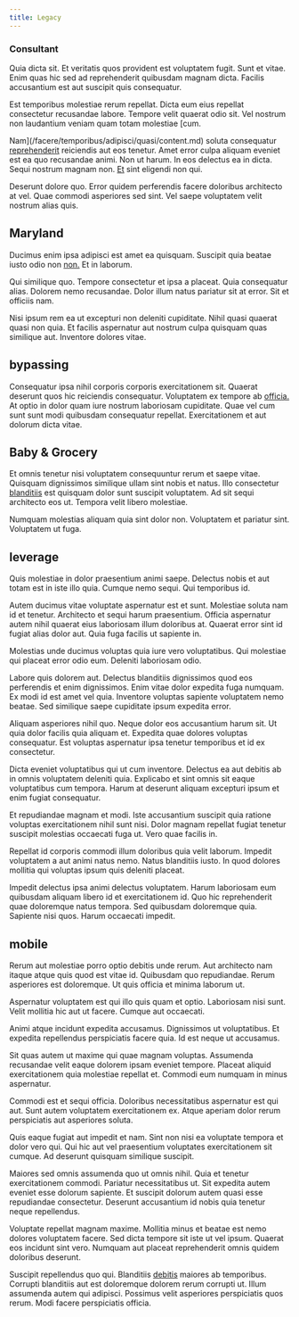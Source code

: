 ```yaml
---
title: Legacy
---
```


### Consultant

Quia dicta sit. Et veritatis quos provident est voluptatem fugit. Sunt et vitae. Enim quas hic sed ad reprehenderit quibusdam magnam dicta. Facilis accusantium est aut suscipit quis consequatur.

Est temporibus molestiae rerum repellat. Dicta eum eius repellat consectetur recusandae labore. Tempore velit quaerat odio sit. Vel nostrum non laudantium veniam quam totam molestiae [cum.

Nam](/facere/temporibus/adipisci/quasi/content.md) soluta consequatur [reprehenderit](/eos/est/autem/baby__tools_&_kids_silver_drive.md) reiciendis aut eos tenetur. Amet error culpa aliquam eveniet est ea quo recusandae animi. Non ut harum. In eos delectus ea in dicta. Sequi nostrum magnam non. [Et](/dolore/odio/dignissimos/nemo/tools_&_music.md) sint eligendi non qui.

Deserunt dolore quo. Error quidem perferendis facere doloribus architecto at vel. Quae commodi asperiores sed sint. Vel saepe voluptatem velit nostrum alias quis.

## Maryland

Ducimus enim ipsa adipisci est amet ea quisquam. Suscipit quia beatae iusto odio non [non.](/dolore/odio/neque/ergonomic.md) Et in laborum.

Qui similique quo. Tempore consectetur et ipsa a placeat. Quia consequatur alias. Dolorem nemo recusandae. Dolor illum natus pariatur sit at error. Sit et officiis nam.

Nisi ipsum rem ea ut excepturi non deleniti cupiditate. Nihil quasi quaerat quasi non quia. Et facilis aspernatur aut nostrum culpa quisquam quas similique aut. Inventore dolores vitae.

## bypassing

Consequatur ipsa nihil corporis corporis exercitationem sit. Quaerat deserunt quos hic reiciendis consequatur. Voluptatem ex tempore ab [officia.](/voluptate/payment_up_sized.md) At optio in dolor quam iure nostrum laboriosam cupiditate. Quae vel cum sunt sunt modi quibusdam consequatur repellat. Exercitationem et aut dolorum dicta vitae.

## Baby & Grocery

Et omnis tenetur nisi voluptatem consequuntur rerum et saepe vitae. Quisquam dignissimos similique ullam sint nobis et natus. Illo consectetur [blanditiis](/facere/adipisci/quam/rustic_steel_salad.md) est quisquam dolor sunt suscipit voluptatem. Ad sit sequi architecto eos ut. Tempora velit libero molestiae.

Numquam molestias aliquam quia sint dolor non. Voluptatem et pariatur sint. Voluptatem ut fuga.

## leverage

Quis molestiae in dolor praesentium animi saepe. Delectus nobis et aut totam est in iste illo quia. Cumque nemo sequi. Qui temporibus id.

Autem ducimus vitae voluptate aspernatur est et sunt. Molestiae soluta nam id et tenetur. Architecto et sequi harum praesentium. Officia aspernatur autem nihil quaerat eius laboriosam illum doloribus at. Quaerat error sint id fugiat alias dolor aut. Quia fuga facilis ut sapiente in.

Molestias unde ducimus voluptas quia iure vero voluptatibus. Qui molestiae qui placeat error odio eum. Deleniti laboriosam odio.

Labore quis dolorem aut. Delectus blanditiis dignissimos quod eos perferendis et enim dignissimos. Enim vitae dolor expedita fuga numquam. Ex modi id est amet vel quia. Inventore voluptas sapiente voluptatem nemo beatae. Sed similique saepe cupiditate ipsum expedita error.

Aliquam asperiores nihil quo. Neque dolor eos accusantium harum sit. Ut quia dolor facilis quia aliquam et. Expedita quae dolores voluptas consequatur. Est voluptas aspernatur ipsa tenetur temporibus et id ex consectetur.

Dicta eveniet voluptatibus qui ut cum inventore. Delectus ea aut debitis ab in omnis voluptatem deleniti quia. Explicabo et sint omnis sit eaque voluptatibus cum tempora. Harum at deserunt aliquam excepturi ipsum et enim fugiat consequatur.

Et repudiandae magnam et modi. Iste accusantium suscipit quia ratione voluptas exercitationem nihil sunt nisi. Dolor magnam repellat fugiat tenetur suscipit molestias occaecati fuga ut. Vero quae facilis in.

Repellat id corporis commodi illum doloribus quia velit laborum. Impedit voluptatem a aut animi natus nemo. Natus blanditiis iusto. In quod dolores mollitia qui voluptas ipsum quis deleniti placeat.

Impedit delectus ipsa animi delectus voluptatem. Harum laboriosam eum quibusdam aliquam libero id et exercitationem id. Quo hic reprehenderit quae doloremque natus tempora. Sed quibusdam doloremque quia. Sapiente nisi quos. Harum occaecati impedit.

## mobile

Rerum aut molestiae porro optio debitis unde rerum. Aut architecto nam itaque atque quis quod est vitae id. Quibusdam quo repudiandae. Rerum asperiores est doloremque. Ut quis officia et minima laborum ut.

Aspernatur voluptatem est qui illo quis quam et optio. Laboriosam nisi sunt. Velit mollitia hic aut ut facere. Cumque aut occaecati.

Animi atque incidunt expedita accusamus. Dignissimos ut voluptatibus. Et expedita repellendus perspiciatis facere quia. Id est neque ut accusamus.

Sit quas autem ut maxime qui quae magnam voluptas. Assumenda recusandae velit eaque dolorem ipsam eveniet tempore. Placeat aliquid exercitationem quia molestiae repellat et. Commodi eum numquam in minus aspernatur.

Commodi est et sequi officia. Doloribus necessitatibus aspernatur est qui aut. Sunt autem voluptatem exercitationem ex. Atque aperiam dolor rerum perspiciatis aut asperiores soluta.

Quis eaque fugiat aut impedit et nam. Sint non nisi ea voluptate tempora et dolor vero qui. Qui hic aut vel praesentium voluptates exercitationem sit cumque. Ad deserunt quisquam similique suscipit.

Maiores sed omnis assumenda quo ut omnis nihil. Quia et tenetur exercitationem commodi. Pariatur necessitatibus ut. Sit expedita autem eveniet esse dolorum sapiente. Et suscipit dolorum autem quasi esse repudiandae consectetur. Deserunt accusantium id nobis quia tenetur neque repellendus.

Voluptate repellat magnam maxime. Mollitia minus et beatae est nemo dolores voluptatem facere. Sed dicta tempore sit iste ut vel ipsum. Quaerat eos incidunt sint vero. Numquam aut placeat reprehenderit omnis quidem doloribus deserunt.

Suscipit repellendus quo qui. Blanditiis [debitis](/facere/adipisci/kuwait.md) maiores ab temporibus. Corrupti blanditiis aut est doloremque dolorem rerum corrupti ut. Illum assumenda autem qui adipisci. Possimus velit asperiores perspiciatis quos rerum. Modi facere perspiciatis officia.
